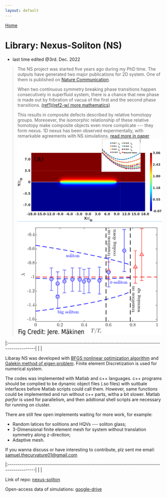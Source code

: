 ```yaml
---
layout: default
---
```


[Home](./)

# Library: Nexus-Soliton (NS)

- last time edited @3rd. Dec. 2022

> The NS project was started five years ago during my PhD time. The outputs have generated two major publications for 2D system. One of them is published on [Nature Communication](https://www.nature.com/articles/s41467-018-08204-8).
>
> When two continuous symmetry breaking phase transitions happen consecutively in superfluid system, there is a chance that new phase is made out by fribration of vacua of the first and the second phase transitions. [(ref1)](https://journals.aps.org/prresearch/abstract/10.1103/PhysRevResearch.2.023263)[(ref2-w/ more mathematics)](https://arxiv.org/abs/2211.17117)
>
> This results in composite defects described by relative homotopy groups. Moreoever, the isomorphic relationship of these relative homotopy make composite objects even more compilcate --- they form nexus.
> 1D nexus has been observed expermentally, with remarkable agreements with NS simulations. [read more in paper](https://journals.aps.org/prresearch/abstract/10.1103/PhysRevResearch.2.043356)
![NS](./assets/img/NS.png)
![EXP](./assets/img/EXP.png)

|:-------------------------------------------------------------------------------------------|
|                                                                                            |

Libaray NS was developed with [BFGS nonlinear optimization algorithm](https://en.wikipedia.org/wiki/Broyden–Fletcher–Goldfarb–Shanno_algorithm) and [Galekin method of eigen problem](https://en.wikipedia.org/wiki/Galerkin_method). Finite element Discretization is used for numerical system.

The codes was implemented with Matlab and c++ languages. c++ programs should be complied to be dynamic object files (.so files) with suitbale interfaces before Matlab scripts could call them. However, same functions could be implemented and run without c++ parts, witha a bit slower. Matlab _parfor_ is used for parallelism, and then addtional shell scripts are necessary for running on cluster.

There are still few open implements waiting for more work, for example:
* Random latices for solitions and HQVs --- soliton glass;
* 3-Dimensional finite element mesh for system without translation symmetry along z-direction;
* Adaptive mesh.

If you wanna discuss or have interesting to contribute, plz sent me email: samuel.thecurvature01@gmail.com 

|:-------------------------------------------------------------------------------------------|
|                                                                                            |

Link of repo: [nexus-soliton](https://github.com/Quank-hpc/nexus-soliton)

Open-access data of simulations: [google-drive](https://drive.google.com/file/d/13HOa6kd4vHR0ovrWwttvR5hLMJpFJDXU/view?usp=sharing)